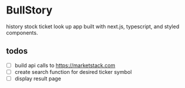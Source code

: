 # BullStory

history stock ticket look up app built with next.js, typescript, and styled components.

## todos

- [ ] build api calls to https://marketstack.com
- [ ] create search function for desired ticker symbol
- [ ] display result page
